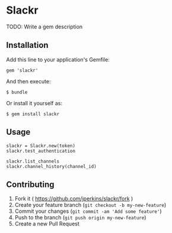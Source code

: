 # Slackr

TODO: Write a gem description

## Installation

Add this line to your application's Gemfile:

    gem 'slackr'

And then execute:

    $ bundle

Or install it yourself as:

    $ gem install slackr

## Usage

    slackr = Slackr.new(token)
    slackr.test_authentication

    slackr.list_channels
    slackr.channel_history(channel_id)



## Contributing

1. Fork it ( https://github.com/jperkins/slackr/fork )
2. Create your feature branch (`git checkout -b my-new-feature`)
3. Commit your changes (`git commit -am 'Add some feature'`)
4. Push to the branch (`git push origin my-new-feature`)
5. Create a new Pull Request
